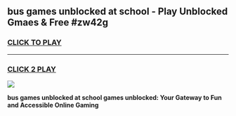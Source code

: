 
## bus games unblocked at school - Play Unblocked Gmaes & Free #zw42g
<h3>
<a href="https://news.freeplayer.one?title=bus_games_unblocked_at_school&ref=03M">CLICK TO PLAY</a></h3>
<hr>

<h3>
<a href="https://news.freeplayer.one?title=bus_games_unblocked_at_school&ref=03M">CLICK 2 PLAY</a>
  
</h3>

<a href="https://news.freeplayer.one?title=bus_games_unblocked_at_school&ref=03M"><img src="https://clearcache.store/games.png"></a>


**bus games unblocked at school games unblocked: Your Gateway to Fun and Accessible Online Gaming**
